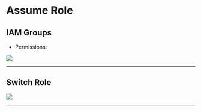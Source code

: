 # Assume Role

## IAM Groups
* Permissions:

[<img src="https://i.imgur.com/a7KxjIf.png">](https://i.imgur.com/a7KxjIf.png)

---


## Switch Role
[<img src="https://i.imgur.com/1daQz4K.png">](https://i.imgur.com/1daQz4K.png)

---

